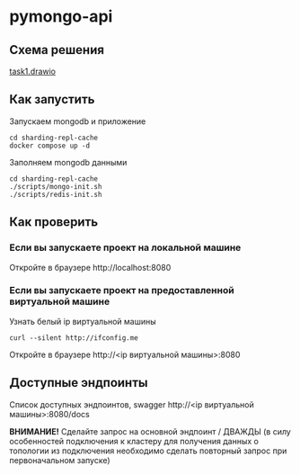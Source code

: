 # pymongo-api

## Схема решения
[task1.drawio](./task1.drawio)

## Как запустить

Запускаем mongodb и приложение

```shell
cd sharding-repl-cache
docker compose up -d
```

Заполняем mongodb данными

```shell
cd sharding-repl-cache
./scripts/mongo-init.sh
./scripts/redis-init.sh
```

## Как проверить

### Если вы запускаете проект на локальной машине

Откройте в браузере http://localhost:8080

### Если вы запускаете проект на предоставленной виртуальной машине

Узнать белый ip виртуальной машины

```shell
curl --silent http://ifconfig.me
```

Откройте в браузере http://<ip виртуальной машины>:8080

## Доступные эндпоинты

Список доступных эндпоинтов, swagger http://<ip виртуальной машины>:8080/docs

**ВНИМАНИЕ!** Сделайте запрос на основной эндпоинт / ДВАЖДЫ (в силу особенностей подключения к кластеру для получения данных о топологии из подключения необходимо сделать повторный запрос при первоначальном запуске)